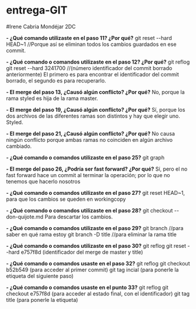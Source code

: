 # entrega-GIT
#Irene Cabria Mondéjar 2DC

**- ¿Qué comando utilizaste en el paso 11? ¿Por qué?**
git reset --hard HEAD~1 //Porque así se eliminan todos los cambios guardados en ese commit.

**- ¿Qué comando o comandos utilizaste en el paso 12? ¿Por qué?**
git reflog
git reset --hard 3241700 //(número identificador del commit borrado anteriormente)
El primero es para encontrar el identificador del commit borrado, el segundo es para recuperarlo.

**- El merge del paso 13, ¿Causó algún conflicto? ¿Por qué?**
No, porque la rama styled es hija de la rama master.

**- El merge del paso 19, ¿Causó algún conflicto? ¿Por qué?**
Sí, porque los dos archivos de las diferentes ramas son distintos y hay que elegir uno. Styled.

**- El merge del paso 21, ¿Causó algún conflicto? ¿Por qué?**
No causa ningún conflicto porque ambas ramas no coinciden en algún archivo cambiado.

**- ¿Qué comando o comandos utilizaste en el paso 25?**
git graph

**- El merge del paso 26, ¿Podría ser fast forward? ¿Por qué?**
Sí, pero el no fast forward hace un commit al terminar la operación; por lo que no tenemos que hacerlo nosotros

**- ¿Qué comando o comandos utilizaste en el paso 27?**
git reset HEAD~1, para que los cambios se queden en workingcopy

**- ¿Qué comando o comandos utilizaste en el paso 28?**
git checkout -- don-quijote.md
Para descartar los cambios.

**- ¿Qué comando o comandos utilizaste en el paso 29?**
git branch //para saber en qué rama estoy
git branch -D title //para eliminar la rama title

**- ¿Qué comando o comandos utilizaste en el paso 30?**
git reflog
git reset --hard e757f8d (identificador del merge de master y title)

**- ¿Qué comando o comandos usaste en el paso 32?**
git reflog
git checkout b52b549 (para acceder al primer commit)
git tag incial (para ponerle la etiqueta del siguiente paso)

**- ¿Qué comando o comandos usaste en el punto 33?**
git reflog
git checkout e757f8d (para acceder al estado final, con el identificador)
git tag title (para ponerle la etiqueta)
